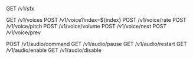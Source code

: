 GET /v1/sfx

GET /v1/voices
POST /v1/voice?index=${index}
POST /v1/voice/rate
POST /v1/voice/pitch
POST /v1/voice/volume
POST /v1/voice/next
POST /v1/voice/prev

POST /v1/audio/command
GET /v1/audio/pause
GET /v1/audio/restart
GET /v1/audio/enable
GET /v1/audio/disable
